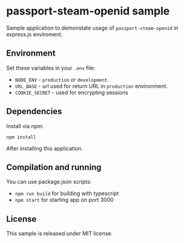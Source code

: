 # passport-steam-openid sample
Sample application to demonstate usage of `passport-steam-openid` in express.js enviroment.

## Environment
Set these variables in your `.env` file:
- `NODE_ENV` - `production` or `development`.
- `URL_BASE` - url used for return URL in `production` environment.
- `COOKIE_SECRET` - used for encrypting sessions

## Dependencies
Install via npm:
```
npm install
```
After installing this application.

## Compilation and running
You can use package.json scripts:
- `npm run build` for building with typescript
- `npm start` for starting app on port 3000

## License
This sample is released under MIT license.